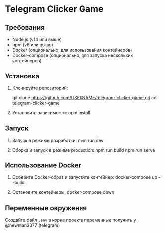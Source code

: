 # Telegram Clicker Game

## Требования

- Node.js (v14 или выше)
- npm (v6 или выше)
- Docker (опционально, для использования контейнеров)
- Docker-compose (опционально, для запуска нескольких контейнеров)

## Установка

1. Клонируйте репозиторий:

   git clone https://github.com/USERNAME/telegram-clicker-game.git
   cd telegram-clicker-game

2. Установите зависимости:
   npm install

## Запуск

1. Запуск в режиме разработки:
   npm run dev

2. Сборка и запуск в режиме production:
   npm run build
   npm run serve

## Использование Docker

1. Соберите Docker-образ и запустите контейнер:
   docker-compose up --build

2. Остановите контейнеры:
   docker-compose down

## Переменные окружения

Создайте файл `.env` в корне проекта 
переменные получить у @newman3377 (telegram)


